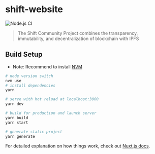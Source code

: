 # shift-website
![Node.js CI](https://github.com/ShiftNrg/shift-website/workflows/Node.js%20CI/badge.svg?branch=master)

> The Shift Community Project combines the transparency, immutability, and decentralization of blockchain with IPFS

## Build Setup
* Note: Recommend to install [NVM](https://github.com/nvm-sh/nvm)
``` bash
# node version switch
nvm use
# install dependencies
yarn

# serve with hot reload at localhost:3000
yarn dev

# build for production and launch server
yarn build
yarn start

# generate static project
yarn generate
```

For detailed explanation on how things work, check out [Nuxt.js docs](https://nuxtjs.org).
